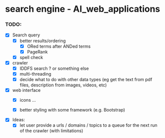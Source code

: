 # search engine - AI_web_applications



### TODO:

- [x] Search query
    - [x] better results/ordering
        - [x] ORed terms after ANDed terms
        - [x] PageRank  
    - [x] spell check

- [x] crawler
    - [x] IDDFS search ? or something else
    - [x] multi-threading
    - [x] decide what to do with other data types (eg get the text from pdf files, description from images, videos, etc)

- [x] web interface
    - [x] icons ...
    - [x] better styling with some framework (e.g. Bootstrap)


- [x] Ideas:
    - [x] let user provide a urls / domains / topics to a queue for the next run of the crawler (with limitations)